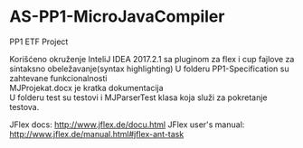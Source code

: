 # AS-PP1-MicroJavaCompiler
PP1 ETF Project

Korišćeno okruženje InteliJ IDEA 2017.2.1 sa pluginom za flex i cup fajlove za sintaksno obeležavanje(syntax highlighting)
U folderu PP1-Specification su zahtevane funkcionalnosti </br> 
MJProjekat.docx je kratka dokumentacija </br>
U folderu test su testovi i MJParserTest klasa koja služi za pokretanje testova. </br>

JFlex docs: http://www.jflex.de/docu.html
JFlex user's manual: http://www.jflex.de/manual.html#jflex-ant-task

